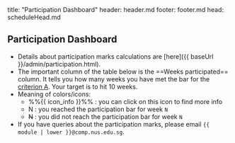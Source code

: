 <frontmatter>
title: "Participation Dashboard"
header: header.md
footer: footer.md
head: scheduleHead.md
</frontmatter>

## Participation Dashboard

<box>

* Details about participation marks calculations are [here]({{ baseUrl }}/admin/participation.html).
* The important column of the table below is the <span class="text-monospace">==Weeks participated==</span> column. It tells you how many weeks you have met the bar for the [criterion <span class="badge badge-info badge-pill">A</span>](participation.html). Your target is to hit 10 weeks.
* Meaning of colors/icons:
  * %%{{ icon_info }}%% : you can click on this icon to find more info
  * <span class="badge badge-success">N</span> : you reached the participation bar for week `N`
  * <span class="badge badge-danger">~~N~~</span> : you did not reach the participation bar for week `N`
* If you have queries about the participation marks, please email `{{ module | lower }}@comp.nus.edu.sg`.
</box>

<include src="participation-dashboard-table.mbdf" />
